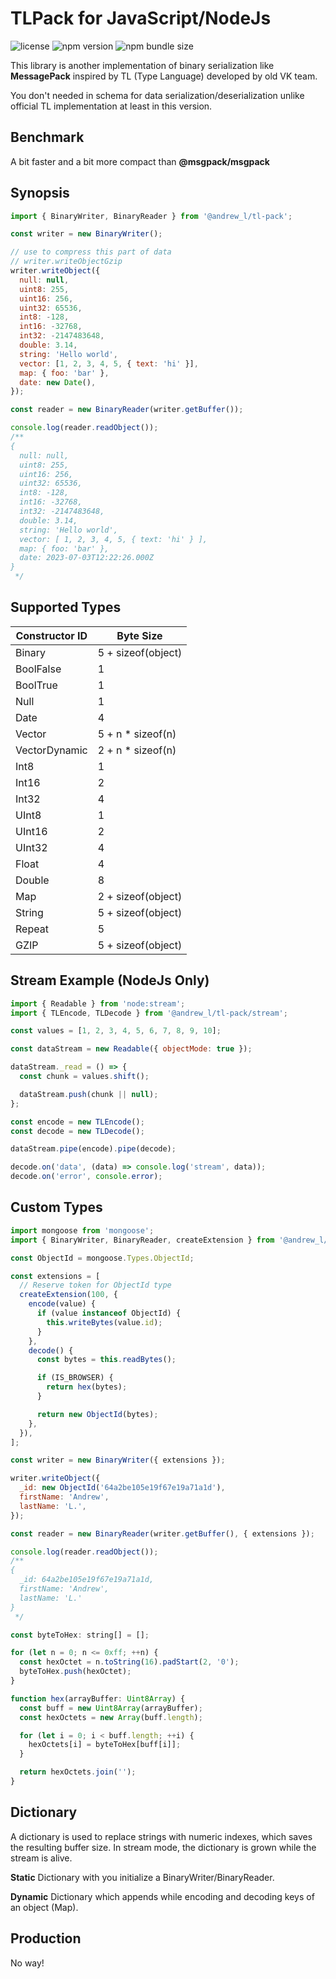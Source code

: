 # TLPack for JavaScript/NodeJs <!-- omit in toc -->

![license](https://img.shields.io/npm/l/%40andrew_l%2Ftl-pack) ![npm version](https://img.shields.io/npm/v/%40andrew_l%2Ftl-pack) ![npm bundle size](https://img.shields.io/bundlephobia/minzip/%40andrew_l%2Ftl-pack)

This library is another implementation of binary serialization like **MessagePack** inspired by TL (Type Language) developed by old VK team.

You don't needed in schema for data serialization/deserialization unlike official TL implementation at least in this version.

## Benchmark

A bit faster and a bit more compact than **@msgpack/msgpack**

## Synopsis

```javascript
import { BinaryWriter, BinaryReader } from '@andrew_l/tl-pack';

const writer = new BinaryWriter();

// use to compress this part of data
// writer.writeObjectGzip
writer.writeObject({
  null: null,
  uint8: 255,
  uint16: 256,
  uint32: 65536,
  int8: -128,
  int16: -32768,
  int32: -2147483648,
  double: 3.14,
  string: 'Hello world',
  vector: [1, 2, 3, 4, 5, { text: 'hi' }],
  map: { foo: 'bar' },
  date: new Date(),
});

const reader = new BinaryReader(writer.getBuffer());

console.log(reader.readObject());
/**
{
  null: null,
  uint8: 255,
  uint16: 256,
  uint32: 65536,
  int8: -128,
  int16: -32768,
  int32: -2147483648,
  double: 3.14,
  string: 'Hello world',
  vector: [ 1, 2, 3, 4, 5, { text: 'hi' } ],
  map: { foo: 'bar' },
  date: 2023-07-03T12:22:26.000Z
}
 */
```

## Supported Types

| Constructor ID | Byte Size          |
| -------------- | ------------------ |
| Binary         | 5 + sizeof(object) |
| BoolFalse      | 1                  |
| BoolTrue       | 1                  |
| Null           | 1                  |
| Date           | 4                  |
| Vector         | 5 + n \* sizeof(n) |
| VectorDynamic  | 2 + n \* sizeof(n) |
| Int8           | 1                  |
| Int16          | 2                  |
| Int32          | 4                  |
| UInt8          | 1                  |
| UInt16         | 2                  |
| UInt32         | 4                  |
| Float          | 4                  |
| Double         | 8                  |
| Map            | 2 + sizeof(object) |
| String         | 5 + sizeof(object) |
| Repeat         | 5                  |
| GZIP           | 5 + sizeof(object) |

## Stream Example (NodeJs Only)

```javascript
import { Readable } from 'node:stream';
import { TLEncode, TLDecode } from '@andrew_l/tl-pack/stream';

const values = [1, 2, 3, 4, 5, 6, 7, 8, 9, 10];

const dataStream = new Readable({ objectMode: true });

dataStream._read = () => {
  const chunk = values.shift();

  dataStream.push(chunk || null);
};

const encode = new TLEncode();
const decode = new TLDecode();

dataStream.pipe(encode).pipe(decode);

decode.on('data', (data) => console.log('stream', data));
decode.on('error', console.error);
```

## Custom Types

```javascript
import mongoose from 'mongoose';
import { BinaryWriter, BinaryReader, createExtension } from '@andrew_l/tl-pack';

const ObjectId = mongoose.Types.ObjectId;

const extensions = [
  // Reserve token for ObjectId type
  createExtension(100, {
    encode(value) {
      if (value instanceof ObjectId) {
        this.writeBytes(value.id);
      }
    },
    decode() {
      const bytes = this.readBytes();

      if (IS_BROWSER) {
        return hex(bytes);
      }

      return new ObjectId(bytes);
    },
  }),
];

const writer = new BinaryWriter({ extensions });

writer.writeObject({
  _id: new ObjectId('64a2be105e19f67e19a71a1d'),
  firstName: 'Andrew',
  lastName: 'L.',
});

const reader = new BinaryReader(writer.getBuffer(), { extensions });

console.log(reader.readObject());
/**
{
  _id: 64a2be105e19f67e19a71a1d,
  firstName: 'Andrew',
  lastName: 'L.'
}
 */

const byteToHex: string[] = [];

for (let n = 0; n <= 0xff; ++n) {
  const hexOctet = n.toString(16).padStart(2, '0');
  byteToHex.push(hexOctet);
}

function hex(arrayBuffer: Uint8Array) {
  const buff = new Uint8Array(arrayBuffer);
  const hexOctets = new Array(buff.length);

  for (let i = 0; i < buff.length; ++i) {
    hexOctets[i] = byteToHex[buff[i]];
  }

  return hexOctets.join('');
}
```

## Dictionary

A dictionary is used to replace strings with numeric indexes, which saves the resulting buffer size. In stream mode, the dictionary is grown while the stream is alive.

**Static**
Dictionary with you initialize a BinaryWriter/BinaryReader.

**Dynamic**
Dictionary which appends while encoding and decoding keys of an object (Map).

## Production

No way!
